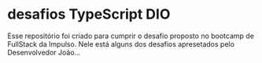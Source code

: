 # desafios TypeScript DIO

Esse repositório foi criado para cumprir o desafio proposto no bootcamp de FullStack da Impulso. Nele está alguns dos desafios apresetados pelo Desenvolvedor João...
